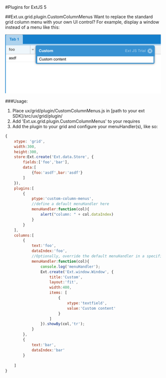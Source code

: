 #Plugins for ExtJS 5

##Ext.ux.grid.plugin.CustomColumnMenus
Want to replace the standard grid column menu with your own UI control? For example, display a window instead of a menu like this:

![screenshot](https://github.com/tombray/extjs-ux/raw/master/img/replace-menu_with-window.png)

###Usage:
1. Place ux/grid/plugin/CustomColumnMenus.js in [path to your ext SDK]/src/ux/grid/plugin/
2. Add 'Ext.ux.grid.plugin.CustomColumnMenus' to your requires
3. Add the plugin to your grid and configure your menuHandler(s), like so:

```javascript
{
    xtype: 'grid',
    width:300,
    height:300,
    store:Ext.create('Ext.data.Store', {
        fields:['foo','bar'],
        data:[
            {foo:'asdf',bar:'asdf'}
        ]
    }),
    plugins:[
        {
            ptype:'custom-column-menus',
            //define a default menuHandler here 
            menuHandler:function(col){
                alert("column: " + col.dataIndex)
            }
        }
    ],
    columns:[
        {
            text:'foo',
            dataIndex:'foo',
            //Optionally, override the default menuHandler in a specific column 
            menuHandler:function(col){
                console.log('menuHandler');
                Ext.create('Ext.window.Window', {
                    title:'Custom',
                    layout:'fit',
                    width:400,
                    items: [
                        {
                            xtype:'textfield',
                            value:'Custom content'
                        }
                    ]
                }).showBy(col,'tr');
            }
        },
        {
            text:'bar',
            dataIndex:'bar'
        }

    ]
}
```


